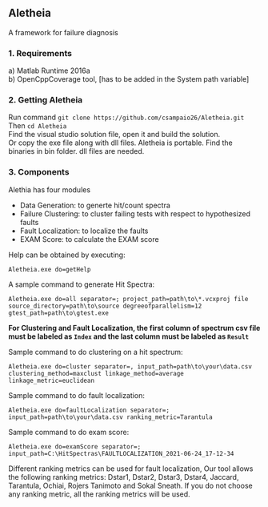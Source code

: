 ## Aletheia
A framework for failure diagnosis

### 1. Requirements
a) Matlab Runtime 2016a <br /> 
b) OpenCppCoverage tool, [has to be added in the System path variable]<br />

### 2. Getting Aletheia
Run command ```git clone https://github.com/csampaio26/Aletheia.git```<br />
Then ```cd Aletheia```<br />
Find the visual studio solution file, open it and build the solution. <br />
Or copy the exe file along with dll files. Aletheia is portable. Find the binaries in bin folder. dll files are needed. 

### 3. Components
Alethia has four modules
* Data Generation: to generte hit/count spectra
* Failure Clustering: to cluster failing tests with respect to hypothesized faults
* Fault Localization: to localize the faults
* EXAM Score: to calculate the EXAM score

Help can be obtained by executing:

```Aletheia.exe do=getHelp```

A sample command to generate Hit Spectra:

```Aletheia.exe do=all separator=; project_path=path\to\*.vcxproj file source_directory=path\to\source degreeofparallelism=12 gtest_path=path\to\gtest.exe ```

**For Clustering and Fault Localization, the first column of spectrum csv file must be labeled as ```Index``` and the last column must be labeled as ```Result```**

Sample command to do clustering on a hit spectrum:

```Aletheia.exe do=cluster separator=, input_path=path\to\your\data.csv  clustering_method=maxclust linkage_method=average linkage_metric=euclidean ```

Sample command to do fault localization:

```Aletheia.exe do=faultLocalization separator=; input_path=path\to\your\data.csv ranking_metric=Tarantula``` 

Sample command to do exam score:

```Aletheia.exe do=examScore separator=; input_path=C:\HitSpectras\FAULTLOCALIZATION_2021-06-24_17-12-34 ``` 


Different ranking metrics can be used for fault localization, Our tool allows the following ranking metrics: 
Dstar1, Dstar2, Dstar3, Dstar4, Jaccard, Tarantula, Ochiai, Rojers Tanimoto and Sokal Sneath.
If you do not choose any ranking metric, all the ranking metrics will be used. 
